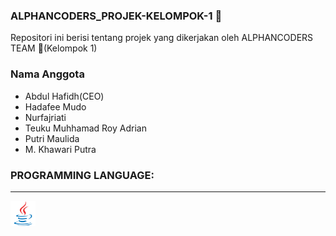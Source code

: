 ### ALPHANCODERS_PROJEK-KELOMPOK-1 👻
Repositori ini berisi tentang projek yang dikerjakan oleh ALPHANCODERS TEAM 👻(Kelompok 1)

### Nama Anggota
<ul>
  <li>Abdul Hafidh(CEO)</li>
  <li>Hadafee Mudo</li>
   <li>Nurfajriati</li>
   <li>Teuku Muhhamad Roy Adrian</li>
   <li>Putri Maulida</li>
   <li>M. Khawari Putra</li>
</ul>

<h3 align="left"><b>PROGRAMMING LANGUAGE:</b></h3>
<hr>
<p  <a href="https://www.java.com" target="_blank"> <img src="https://raw.githubusercontent.com/devicons/devicon/master/icons/java/java-original.svg" alt="java" width="40" height="40"/> </a>   </p>


